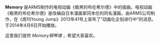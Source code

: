 

**Memory**
是ARMS制作的电视动画《极黑的布伦希尔德》中的插曲。电视动画《极黑的布伦希尔德》是改编自日本漫画家冈本伦的同名漫画，由ARMS公司制作，在《周刊Young
Jump》2013年41号上宣布了“动画化企划进行中”的消息。于2014年4月6日开始播放。

  
这里我们提供 _Memory钢琴谱_ ，希望大家喜欢。

